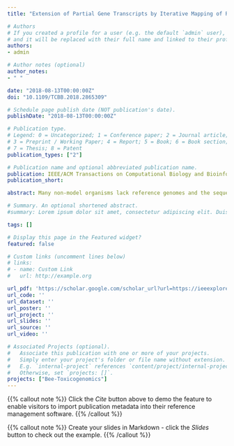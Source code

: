 ```yaml
---
title: "Extension of Partial Gene Transcripts by Iterative Mapping of RNA-Seq Raw Reads"

# Authors
# If you created a profile for a user (e.g. the default `admin` user), write the username (folder name) here 
# and it will be replaced with their full name and linked to their profile.
authors:
- admin

# Author notes (optional)
author_notes:
- " "

date: "2018-08-13T00:00:00Z"
doi: "10.1109/TCBB.2018.2865309"

# Schedule page publish date (NOT publication's date).
publishDate: "2018-08-13T00:00:00Z"

# Publication type.
# Legend: 0 = Uncategorized; 1 = Conference paper; 2 = Journal article;
# 3 = Preprint / Working Paper; 4 = Report; 5 = Book; 6 = Book section;
# 7 = Thesis; 8 = Patent
publication_types: ["2"]

# Publication name and optional abbreviated publication name.
publication: IEEE/ACM Transactions on Computational Biology and Bioinformatics
publication_short:

abstract: Many non-model organisms lack reference genomes and the sequencing and de novo assembly of an organisms transcriptome is an affordable means by which to characterize the coding component of its genome. Despite the advances that have made this possible, assembling a transcriptome without a known reference usually results in a collection of full-length and partial gene transcripts. The downstream analysis of genes represented as partial transcripts then often requires further experimental work in the laboratory in order to obtain full-length sequences. We have explored whether partial transcripts, encoding genes of interest present in de novo assembled transcriptomes of a model and non-model insect species, could be further extended by iterative mapping against the raw transcriptome sequencing reads. Partial sequences encoding cytochrome P450s and carboxyl/cholinesterase were used in this analysis, because they are large multigene families and exhibit significant variation in expression. We present an effective method to improve the contiguity of partial transcripts in silico that, in the absence of a reference genome, may be a quick and cost-effective alternative to their extension by laboratory experimentation. Our approach resulted in the successful extension of incompletely assembled transcripts, often to full length. We experimentally validated these results in silico and using real-time PCR and sequencing.

# Summary. An optional shortened abstract.
#summary: Lorem ipsum dolor sit amet, consectetur adipiscing elit. Duis posuere tellus ac convallis placerat. Proin tincidunt magna sed ex sollicitudin condimentum.

tags: []

# Display this page in the Featured widget?
featured: false

# Custom links (uncomment lines below)
# links:
# - name: Custom Link
#   url: http://example.org

url_pdf: 'https://scholar.google.com/scholar_url?url=https://ieeexplore.ieee.org/iel7/8857/4359833/08434319.pdf%3Fcasa_token%3DvQjjOi2XOH4AAAAA:XGXPziQNxSCP7rvoaGUu4oxRMrYsLApjMfLKBcKwHHvUBTvNQ4oZaNv5y-jDvH3xay9kVB5k&hl=en&sa=T&oi=ucasa&ct=ucasa&ei=U7ZgYPXqAuiN6rQPlPCb0Ac&scisig=AAGBfm1lObCGFc9ErHrn_KDWwpWk7JMmQw'
url_code: ''
url_dataset: ''
url_poster: ''
url_project: ''
url_slides: ''
url_source: ''
url_video: ''

# Associated Projects (optional).
#   Associate this publication with one or more of your projects.
#   Simply enter your project's folder or file name without extension.
#   E.g. `internal-project` references `content/project/internal-project/index.md`.
#   Otherwise, set `projects: []`.
projects: ["Bee-Toxicogenomics"]
---
```


{{% callout note %}}
Click the *Cite* button above to demo the feature to enable visitors to import publication metadata into their reference management software.
{{% /callout %}}

{{% callout note %}}
Create your slides in Markdown - click the *Slides* button to check out the example.
{{% /callout %}}
